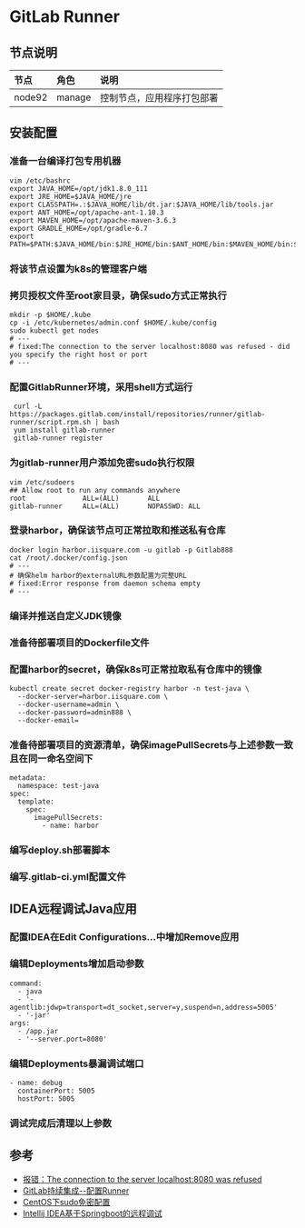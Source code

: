 # GitLab Runner

## 节点说明
| 节点 | 角色 | 说明 |
| :----- | :----- |:----- |
| node92 | manage | 控制节点，应用程序打包部署 |

## 安装配置

### 准备一台编译打包专用机器
```
vim /etc/bashrc
export JAVA_HOME=/opt/jdk1.8.0_111
export JRE_HOME=$JAVA_HOME/jre
export CLASSPATH=.:$JAVA_HOME/lib/dt.jar:$JAVA_HOME/lib/tools.jar
export ANT_HOME=/opt/apache-ant-1.10.3
export MAVEN_HOME=/opt/apache-maven-3.6.3
export GRADLE_HOME=/opt/gradle-6.7
export PATH=$PATH:$JAVA_HOME/bin:$JRE_HOME/bin:$ANT_HOME/bin:$MAVEN_HOME/bin:$GRADLE_HOME/bin
```
### 将该节点设置为k8s的管理客户端
### 拷贝授权文件至root家目录，确保sudo方式正常执行
```
mkdir -p $HOME/.kube
cp -i /etc/kubernetes/admin.conf $HOME/.kube/config
sudo kubectl get nodes
# ---
# fixed:The connection to the server localhost:8080 was refused - did you specify the right host or port
# ---
```
### 配置GitlabRunner环境，采用shell方式运行
```
 curl -L https://packages.gitlab.com/install/repositories/runner/gitlab-runner/script.rpm.sh | bash
 yum install gitlab-runner
 gitlab-runner register
```
### 为gitlab-runner用户添加免密sudo执行权限
```
vim /etc/sudoers
## Allow root to run any commands anywhere 
root              ALL=(ALL)       ALL
gitlab-runner     ALL=(ALL)       NOPASSWD: ALL
```
### 登录harbor，确保该节点可正常拉取和推送私有仓库
```
docker login harbor.iisquare.com -u gitlab -p Gitlab888
cat /root/.docker/config.json
# ---
# 确保helm harbor的externalURL参数配置为完整URL
# fixed:Error response from daemon schema empty
# ---
```
### 编译并推送自定义JDK镜像
### 准备待部署项目的Dockerfile文件
### 配置harbor的secret，确保k8s可正常拉取私有仓库中的镜像
```
kubectl create secret docker-registry harbor -n test-java \
  --docker-server=harbor.iisquare.com \
  --docker-username=admin \
  --docker-password=admin888 \
  --docker-email=
```
### 准备待部署项目的资源清单，确保imagePullSecrets与上述参数一致且在同一命名空间下
```
metadata:
  namespace: test-java
spec:
  template:
    spec:
      imagePullSecrets:
        - name: harbor
```
### 编写deploy.sh部署脚本
### 编写.gitlab-ci.yml配置文件

## IDEA远程调试Java应用

### 配置IDEA在Edit Configurations...中增加Remove应用
### 编辑Deployments增加启动参数
```
command:
  - java
  - '-agentlib:jdwp=transport=dt_socket,server=y,suspend=n,address=5005'
  - '-jar'
args:
  - /app.jar
  - '--server.port=8080'
```
### 编辑Deployments暴漏调试端口
```
- name: debug
  containerPort: 5005
  hostPort: 5005
```
### 调试完成后清理以上参数


## 参考
- [报错：The connection to the server localhost:8080 was refused](https://blog.csdn.net/M82_A1/article/details/99671934)
- [GitLab持续集成--配置Runner](https://blog.csdn.net/frankcheng5143/article/details/79838414)
- [CentOS下sudo免密配置](https://www.jianshu.com/p/22effba56f7e)
- [Intellij IDEA基于Springboot的远程调试](https://blog.csdn.net/wo541075754/article/details/75008617)
